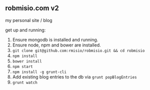 ## robmisio.com v2
my personal site / blog

get up and running:  
1. Ensure mongodb is installed and running.  
2. Ensure node, npm and bower are installed.  
3. ```git clone git@github.com:rmisio/robmisio.git && cd robmisio```  
4. ```npm install```  
5. ```bower install```  
6. ```npm start```  
7. ```npm install -g grunt-cli```  
8. Add existing blog entries to the db via ```grunt popBlogEntries```  
9. ```grunt watch```  

